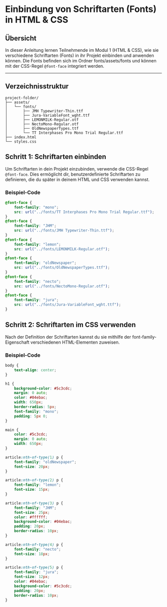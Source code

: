 # Einbindung von Schriftarten (Fonts) in HTML & CSS

## Übersicht

In dieser Anleitung lernen Teilnehmende im Modul 1 (HTML & CSS), wie sie verschiedene Schriftarten (Fonts) in ihr Projekt einbinden und anwenden können. Die Fonts befinden sich im Ordner fonts/assets/fonts und können mit der CSS-Regel  `@font-face` integriert werden.

---

## Verzeichnisstruktur

```plaintext
project-folder/
├── assets/
│   └── fonts/
│       ├── JMH Typewriter-Thin.ttf
│       ├── Jura-VariableFont_wght.ttf
│       ├── LEMONMILK-Regular.otf
│       ├── NectoMono-Regular.otf
│       ├── OldNewspaperTypes.ttf
│       └── TT Interphases Pro Mono Trial Regular.ttf
├── index.html
└── styles.css
```


## Schritt 1: Schriftarten einbinden

Um Schriftarten in dein Projekt einzubinden, verwende die CSS-Regel `@font-face`. Dies ermöglicht dir, benutzerdefinierte Schriftarten zu definieren, die du später in deinem HTML und CSS verwenden kannst.

### Beispiel-Code

```css
@font-face {
    font-family: "mono";
    src: url("../fonts/TT Interphases Pro Mono Trial Regular.ttf");
}
@font-face {
    font-family: "JHM";
    src: url("../fonts/JMH Typewriter-Thin.ttf");
}
@font-face {
    font-family: "lemon";
    src: url("../fonts/LEMONMILK-Regular.otf");
}
@font-face {
    font-family: "oldNewspaper";
    src: url("../fonts/OldNewspaperTypes.ttf");
}
@font-face {
    font-family: "necto";
    src: url("../fonts/NectoMono-Regular.otf");
}
@font-face {
    font-family: "jura";
    src: url("../fonts/Jura-VariableFont_wght.ttf");
}
```


## Schritt 2: Schriftarten im CSS verwenden

Nach der Definition der Schriftarten kannst du sie mithilfe der font-family-Eigenschaft verschiedenen HTML-Elementen zuweisen.

### Beispiel-Code

```css
body {
    text-align: center;
}

h1 {
    background-color: #5c3cdc;
    margin: 0 auto;
    color: #04ebac;
    width: 650px;
    border-radius: 5px;
    font-family: "mono";
    padding: 5px 0;
}

main {
    color: #5c3cdc;
    margin: 0 auto;
    width: 650px;
}

article:nth-of-type(1) p {
    font-family: "oldNewspaper"; 
    font-size: 20px;
}

article:nth-of-type(2) p {
    font-family: "lemon"; 
    font-size: 15px;
}

article:nth-of-type(3) p {
    font-family: "JHM"; 
    font-size: 25px;
    color: #ffffff;
    background-color: #04ebac;
    padding: 20px;
    border-radius: 10px;
}

article:nth-of-type(4) p {
    font-family: "necto"; 
    font-size: 18px;
}

article:nth-of-type(5) p {
    font-family: "jura";
    font-size: 12px;
    color: #04ebac;
    background-color: #5c3cdc;
    padding: 20px;
    border-radius: 10px;
}
```



